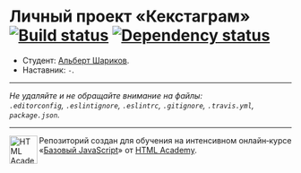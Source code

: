 # Личный проект «Кекстаграм» [![Build status][travis-image]][travis-url] [![Dependency status][dependency-image]][dependency-url]

* Студент: [Альберт Шариков](https://up.htmlacademy.ru/javascript/5/user/61579).
* Наставник: `-`.

---

_Не удаляйте и не обращайте внимание на файлы:_<br>
_`.editorconfig`, `.eslintignore`, `.eslintrc`, `.gitignore`, `.travis.yml`, `package.json`._

---

<a href="https://htmlacademy.ru/intensive/javascript"><img align="left" width="50" height="50" title="HTML Academy" src="https://up.htmlacademy.ru/static/img/intensive/javascript/logo-for-github.svg"></a>

Репозиторий создан для обучения на интенсивном онлайн‑курсе «[Базовый JavaScript](https://htmlacademy.ru/intensive/javascript)» от [HTML Academy](https://htmlacademy.ru).

[travis-image]: https://travis-ci.org/htmlacademy-javascript/61579-kekstagram.svg?branch=master
[travis-url]: https://travis-ci.org/htmlacademy-javascript/61579-kekstagram
[dependency-image]: https://david-dm.org/htmlacademy-javascript/61579-kekstagram.svg?style=flat-square
[dependency-url]: https://david-dm.org/htmlacademy-javascript/61579-kekstagram
